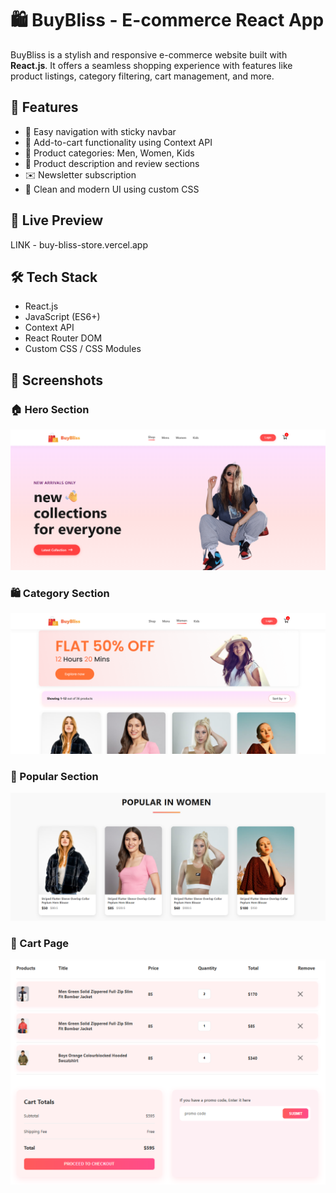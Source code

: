 # 🛍️ BuyBliss - E-commerce React App

BuyBliss is a stylish and responsive e-commerce website built with **React.js**. It offers a seamless shopping experience with features like product listings, category filtering, cart management, and more.

## 🌟 Features

- 🧭 Easy navigation with sticky navbar
- 🛒 Add-to-cart functionality using Context API
- 👕 Product categories: Men, Women, Kids
- 💬 Product description and review sections
- ✉️ Newsletter subscription
- 🎨 Clean and modern UI using custom CSS

## 🚀 Live Preview

LINK - buy-bliss-store.vercel.app

## 🛠️ Tech Stack

- React.js
- JavaScript (ES6+)
- Context API
- React Router DOM
- Custom CSS / CSS Modules

## 📸 Screenshots

### 🏠 Hero Section
![Hero](./frontend/assets/hero_homePage.png)

### 🛍️ Category Section
![Category](./frontend/assets/CategorySection.png)

### 👗 Popular Section
![Popular](./frontend/assets/homePage.png)

### 🛒 Cart Page
![Cart](./frontend/assets/CartPage.png)


